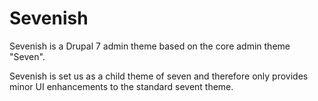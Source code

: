 # Sevenish

Sevenish is a Drupal 7 admin theme based on the core admin theme "Seven".

Sevenish is set us as a child theme of seven and therefore only provides minor UI enhancements to the standard sevent theme. 
